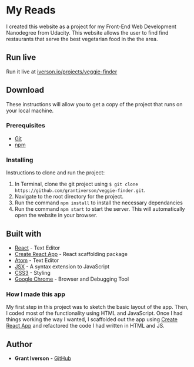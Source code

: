 # My Reads

I created this website as a project for my Front-End Web Development Nanodegree from Udacity. This website allows the user to find find restaurants that serve the best vegetarian food in the the area.

## Run live

Run it live at [iverson.io/projects/veggie-finder](https://iverson.io/projects/veggie-finder)

## Download

These instructions will allow you to get a copy of the project that runs on your local machine.

### Prerequisites

* [Git](https://git-scm.com/downloads)
* [npm](https://www.npmjs.com/get-npm)

### Installing

Instructions to clone and run the project:
1. In Terminal, clone the git project using `$ git clone https://github.com/grantiverson/veggie-finder.git`.
2. Navigate to the root directory for the project.
3. Run the command `npm install` to install the necessary dependancies
3. Run the command `npm start` to start the server. This will automatically open the website in your browser.

## Built with

* [React](https://reactjs.org/) - Text Editor
* [Create React App](https://github.com/facebookincubator/create-react-app) - React scaffolding package
* [Atom](https://atom.io) - Text Editor
* [JSX](https://reactjs.org/docs/introducing-jsx.html) - A syntax extension to JavaScript
* [CSS3](https://developer.mozilla.org/en-US/docs/Web/CSS/CSS3) - Styling
* [Google Chrome](https://www.google.com/chrome/) - Browser and Debugging Tool

### How I made this app

My first step in this project was to sketch the basic layout of the app. Then, I coded most of the functionality using HTML and JavaScript. Once I had things working the way I wanted, I scaffolded out the app using [Create React App](https://github.com/facebookincubator/create-react-app) and refactored the code I had written in HTML and JS.

## Author

* **Grant Iverson** - [GitHub](https://github.com/grantiverson)

